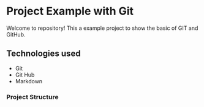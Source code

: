 #  Project Example with Git

Welcome to repository! This a example project to show the basic of GIT and GitHub.

## Technologies used

- Git
- Git Hub
- Markdown

### Project Structure
